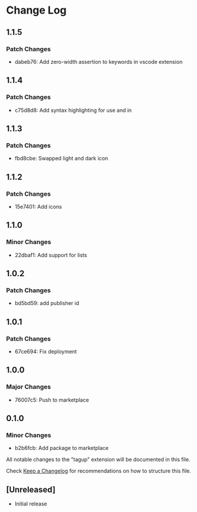# Change Log

## 1.1.5

### Patch Changes

- dabeb76: Add zero-width assertion to keywords in vscode extension

## 1.1.4

### Patch Changes

- c75d8d8: Add syntax highlighting for use and in

## 1.1.3

### Patch Changes

- fbd8cbe: Swapped light and dark icon

## 1.1.2

### Patch Changes

- 15e7401: Add icons

## 1.1.0

### Minor Changes

- 22dbaf1: Add support for lists

## 1.0.2

### Patch Changes

- bd5bd59: add publisher id

## 1.0.1

### Patch Changes

- 67ce694: Fix deployment

## 1.0.0

### Major Changes

- 76007c5: Push to marketplace

## 0.1.0

### Minor Changes

- b2b6fcb: Add package to marketplace

All notable changes to the "tagup" extension will be documented in this file.

Check [Keep a Changelog](http://keepachangelog.com/) for recommendations on how to structure this file.

## [Unreleased]

- Initial release
